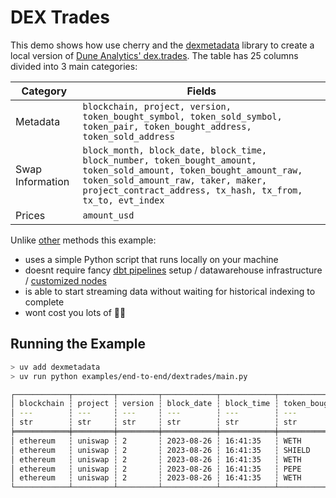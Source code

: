 # DEX Trades

This demo shows how use cherry and the [dexmetadata](https://github.com/elyase/dexmetadata) library  to create a local version of [Dune Analytics' dex.trades](https://docs.dune.com/data-catalog/curated/evm/DEX/dex-trades). The table has 25 columns divided into 3 main categories:

| Category | Fields |
|----------|---------|
| Metadata | `blockchain, project, version,  token_bought_symbol, token_sold_symbol, token_pair, token_bought_address, token_sold_address` |
| Swap Information | `block_month, block_date, block_time, block_number, token_bought_amount, token_sold_amount, token_bought_amount_raw, token_sold_amount_raw, taker, maker, project_contract_address, tx_hash, tx_from, tx_to, evt_index` |
| Prices | `amount_usd` |

Unlike [other](https://github.com/duneanalytics/spellbook/tree/main/dbt_subprojects/dex/models/trades) methods this example:

* uses a simple Python script that runs locally on your machine
* doesnt require fancy [dbt pipelines](https://github.com/duneanalytics/spellbook/tree/main/dbt_subprojects/dex/models/trades) setup / datawarehouse infrastructure / [customized nodes](https://github.com/shadow-hq/shadow-reth)
* is able to start streaming data without waiting for historical indexing to complete
* wont cost you lots of 💸🤑

## Running the Example


```bash
> uv add dexmetadata
> uv run python examples/end-to-end/dextrades/main.py

┌────────────┬─────────┬─────────┬────────────┬────────────┬─────────────────────┬───────────────────┬─────────────────────┬───────────────────┬────────────┐
│ blockchain ┆ project ┆ version ┆ block_date ┆ block_time ┆ token_bought_symbol ┆ token_sold_symbol ┆ token_bought_amount ┆ token_sold_amount ┆ amount_usd │
│ ---        ┆ ---     ┆ ---     ┆ ---        ┆ ---        ┆ ---                 ┆ ---               ┆ ---                 ┆ ---               ┆ ---        │
│ str        ┆ str     ┆ str     ┆ str        ┆ str        ┆ str                 ┆ str               ┆ f64                 ┆ f64               ┆ f64        │
╞════════════╪═════════╪═════════╪════════════╪════════════╪═════════════════════╪═══════════════════╪═════════════════════╪═══════════════════╪════════════╡
│ ethereum   ┆ uniswap ┆ 2       ┆ 2023-08-26 ┆ 16:41:35   ┆ WETH                ┆ QUIRK             ┆ 0.001938            ┆ 21337.075664      ┆ 3.191601   │
│ ethereum   ┆ uniswap ┆ 2       ┆ 2023-08-26 ┆ 16:41:35   ┆ SHIELD              ┆ WETH              ┆ 974.337546          ┆ 0.55              ┆ 905.918754 │
│ ethereum   ┆ uniswap ┆ 2       ┆ 2023-08-26 ┆ 16:41:35   ┆ WETH                ┆ MBOT              ┆ 0.53                ┆ 131.744339        ┆ 872.976254 │
│ ethereum   ┆ uniswap ┆ 2       ┆ 2023-08-26 ┆ 16:41:35   ┆ PEPE                ┆ WETH              ┆ 7616.352669         ┆ 0.00693           ┆ 11.414436  │
│ ethereum   ┆ uniswap ┆ 2       ┆ 2023-08-26 ┆ 16:41:35   ┆ WETH                ┆ FLASH             ┆ 0.322445            ┆ 50000.0           ┆ 531.106439 │
└────────────┴─────────┴─────────┴────────────┴────────────┴─────────────────────┴───────────────────┴─────────────────────┴───────────────────┴────────────┘
```
